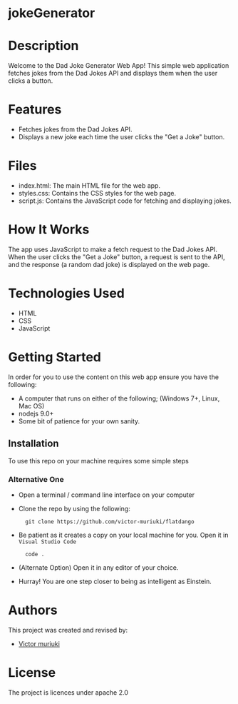 # jokeGenerator

# Description
Welcome to the Dad Joke Generator Web App! This simple web application fetches jokes from the Dad Jokes API and displays them when the user clicks a button.

# Features 
- Fetches jokes from the Dad Jokes API.
- Displays a new joke each time the user clicks the "Get a 
  Joke" button.

# Files
- index.html: The main HTML file for the web app.
- styles.css: Contains the CSS styles for the web page.
- script.js: Contains the JavaScript code for fetching and 
  displaying jokes.

 # How It Works
   The app uses JavaScript to make a fetch request to the 
   Dad Jokes API. When the user clicks the "Get a Joke" 
   button, a request is sent to the API, and the response
   (a random dad joke) is displayed on the web page.

 # Technologies Used
- HTML
- CSS
- JavaScript

# Getting Started
In order for you to use the content on this web app ensure you have the following:

- A computer that runs on either of the following; (Windows 
  7+, Linux, Mac OS)
- nodejs 9.0+
- Some bit of patience for your own sanity.

## Installation

To use this repo on your machine requires some simple steps

### Alternative One

- Open a terminal / command line interface on your computer
- Clone the repo by using the following:

        git clone https://github.com/victor-muriuki/flatdango

- Be patient as it creates a copy on your local machine for you.
Open it in ``Visual Studio Code``

        code .

- (Alternate Option) Open it in any editor of your choice.
- Hurray! You are one step closer to being as intelligent as Einstein.


# Authors
This project was created and revised by:
- [Victor muriuki](https://github.com/victor-muriuki/)

# License
The project is licences under apache 2.0